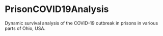 # PrisonCOVID19Analysis
Dynamic survival analysis of the COVID-19 outbreak in prisons in various parts of Ohio, USA. 
